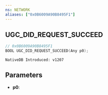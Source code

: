 ```yaml
---
ns: NETWORK
aliases: ["0x0B6009A90B8495F1"]
---
```

## UGC_DID_REQUEST_SUCCEED

```c
// 0x0B6009A90B8495F1
BOOL UGC_DID_REQUEST_SUCCEED(Any p0);
```

```
NativeDB Introduced: v1207
```

## Parameters
* **p0**:

